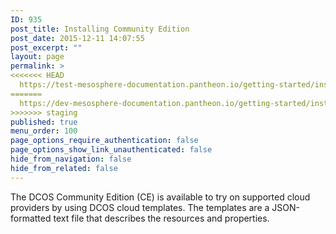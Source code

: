 ```yaml
---
ID: 935
post_title: Installing Community Edition
post_date: 2015-12-11 14:07:55
post_excerpt: ""
layout: page
permalink: >
<<<<<<< HEAD
  https://test-mesosphere-documentation.pantheon.io/getting-started/installing/installing-community-edition/
=======
  https://dev-mesosphere-documentation.pantheon.io/getting-started/installing/installing-community-edition/
>>>>>>> staging
published: true
menu_order: 100
page_options_require_authentication: false
page_options_show_link_unauthenticated: false
hide_from_navigation: false
hide_from_related: false
---
```

The DCOS Community Edition (CE) is available to try on supported cloud providers by using DCOS cloud templates. The templates are a JSON-formatted text file that describes the resources and properties.